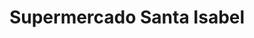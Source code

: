 ---
title: "Supermercado Santa Isabel"
url: /valdivia/supermercado-santa-isabel/
shop: Supermarkt
---